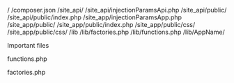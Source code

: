 








/
/composer.json
/site_api/
/site_api/injectionParamsApi.php
/site_api/public/
/site_api/public/index.php
/site_app/injectionParamsApp.php
/site_app/public/
/site_app/public/index.php
/site_app/public/css/
/site_app/public/css/
/lib
/lib/factories.php
/lib/functions.php
/lib/AppName/




Important files






functions.php



factories.php







